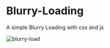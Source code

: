 # Blurry-Loading
A simple Blurry Loading with css and js

![blurry-load](https://user-images.githubusercontent.com/6311011/235303690-5645d7fc-a007-48bf-85a0-c5acc4389d03.gif)
